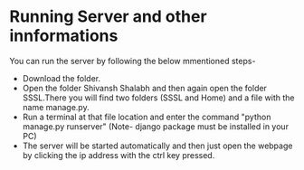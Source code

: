 # Running Server and other innformations
You can run the server by following the below mmentioned steps-
* Download the folder.
* Open the folder Shivansh Shalabh and then again open the folder SSSL.There you will find two folders (SSSL and Home) and a file with the name manage.py.
* Run a terminal at that file location and enter the command "python manage.py runserver" (Note- django package must be installed in your PC)
* The server will be started automatically and then just open the webpage by clicking the ip address with the ctrl key pressed.